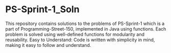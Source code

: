 # PS-Sprint-1_Soln
This repository contains solutions to the problems of PS-Sprint-1 which is a part of Programming-Street-150, implemented in Java using functions.          Each problem is solved using well-defined functions for modularity and reusability. Easy to Understand: Code is written with simplicity in mind, making it easy to follow and understand.
